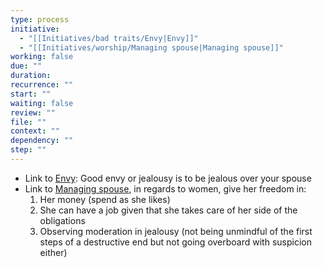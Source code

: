 ```yaml
---
type: process
initiative:
  - "[[Initiatives/bad traits/Envy|Envy]]"
  - "[[Initiatives/worship/Managing spouse|Managing spouse]]"
working: false
due: ""
duration: 
recurrence: ""
start: ""
waiting: false
review: ""
file: ""
context: ""
dependency: ""
step: ""
---
```


* Link to [Envy](Initiatives/bad%20traits/Envy.md): Good envy or jealousy is to be jealous over your spouse
* Link to [Managing spouse](Initiatives/worship/Managing%20spouse.md), in regards to women, give her freedom in:
    1. Her money (spend as she likes)
    2. She can have a job given that she takes care of her side of the obligations
    3. Observing moderation in jealousy (not being unmindful of the first steps of a destructive end but not going overboard with suspicion either)
 
